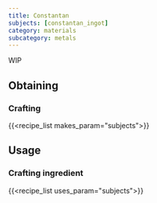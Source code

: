 ```yaml
---
title: Constantan
subjects: [constantan_ingot]
category: materials
subcategory: metals
---
```


WIP

Obtaining
---------

### Crafting
{{<recipe_list makes_param="subjects">}}


Usage
-----

### Crafting ingredient
{{<recipe_list uses_param="subjects">}}
